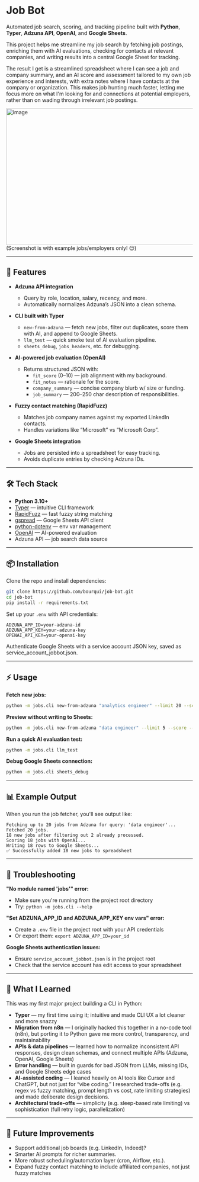 # Job Bot

Automated job search, scoring, and tracking pipeline built with **Python**, **Typer**, **Adzuna API**, **OpenAI**, and **Google Sheets**.

This project helps me streamline my job search by fetching job postings, enriching them with AI evaluations, checking for contacts at relevant companies, and writing results into a central Google Sheet for tracking.

The result I get is a streamlined spreadsheet where I can see a job and company summary, and an AI score and assessment tailored to my own job experience and interests, with extra notes where I have contacts at the company or organization. This makes job hunting much faster, letting me focus more on what I'm looking for and connections at potential employers, rather than on wading through irrelevant job postings.

<img width="1249" height="369" alt="image" src="https://github.com/user-attachments/assets/b1077d43-6aaa-493f-8ff9-b62885135988" />
(Screenshot is with example jobs/employers only! 😌)

---

## 🚀 Features

- **Adzuna API integration**
  - Query by role, location, salary, recency, and more.
  - Automatically normalizes Adzuna’s JSON into a clean schema.

- **CLI built with Typer**
  - `new-from-adzuna` — fetch new jobs, filter out duplicates, score them with AI, and append to Google Sheets.
  - `llm_test` — quick smoke test of AI evaluation pipeline.
  - `sheets_debug`, `jobs_headers`, etc. for debugging.

- **AI-powered job evaluation (OpenAI)**
  - Returns structured JSON with:
    - `fit_score` (0–10) — job alignment with my background.
    - `fit_notes` — rationale for the score.
    - `company_summary` — concise company blurb w/ size or funding.
    - `job_summary` — 200–250 char description of responsibilities.

- **Fuzzy contact matching (RapidFuzz)**
  - Matches job company names against my exported LinkedIn contacts.
  - Handles variations like “Microsoft” vs “Microsoft Corp”.

- **Google Sheets integration**
  - Jobs are persisted into a spreadsheet for easy tracking.
  - Avoids duplicate entries by checking Adzuna IDs.

---

## 🛠️ Tech Stack

- **Python 3.10+**
- [Typer](https://typer.tiangolo.com/) — intuitive CLI framework
- [RapidFuzz](https://maxbachmann.github.io/RapidFuzz/) — fast fuzzy string matching
- [gspread](https://github.com/burnash/gspread) — Google Sheets API client
- [python-dotenv](https://github.com/theskumar/python-dotenv) — env var management
- [OpenAI](https://pypi.org/project/openai/) — AI-powered evaluation
- Adzuna API — job search data source

---

## 📦 Installation

Clone the repo and install dependencies:

```bash
git clone https://github.com/bourqui/job-bot.git
cd job-bot
pip install -r requirements.txt
```

Set up your `.env` with API credentials:

```env
ADZUNA_APP_ID=your-adzuna-id
ADZUNA_APP_KEY=your-adzuna-key
OPENAI_API_KEY=your-openai-key
```

Authenticate Google Sheets with a service account JSON key, saved as service_account_jobbot.json.

---

## ⚡ Usage

**Fetch new jobs:**
```bash
python -m jobs.cli new-from-adzuna "analytics engineer" --limit 20 --score
```

**Preview without writing to Sheets:**
```bash
python -m jobs.cli new-from-adzuna "data engineer" --limit 5 --score --dry-run
```

**Run a quick AI evaluation test:**
```bash
python -m jobs.cli llm_test
```

**Debug Google Sheets connection:**
```bash
python -m jobs.cli sheets_debug
```

---

## 📊 Example Output

When you run the job fetcher, you'll see output like:

```
Fetching up to 20 jobs from Adzuna for query: 'data engineer'...
Fetched 20 jobs.
18 new jobs after filtering out 2 already processed.
Scoring 18 jobs with OpenAI...
Writing 18 rows to Google Sheets...
✅ Successfully added 18 new jobs to spreadsheet
```

---

## 🔧 Troubleshooting

**"No module named 'jobs'" error:**
- Make sure you're running from the project root directory
- Try: `python -m jobs.cli --help`

**"Set ADZUNA_APP_ID and ADZUNA_APP_KEY env vars" error:**
- Create a `.env` file in the project root with your API credentials
- Or export them: `export ADZUNA_APP_ID=your_id`

**Google Sheets authentication issues:**
- Ensure `service_account_jobbot.json` is in the project root
- Check that the service account has edit access to your spreadsheet

---

## 🧠 What I Learned

This was my first major project building a CLI in Python:

- **Typer** — my first time using it; intuitive and made CLI UX a lot cleaner and more snazzy
- **Migration from n8n** — I originally hacked this together in a no-code tool (n8n), but porting it to Python gave me more control, transparency, and maintainability
- **APIs & data pipelines** — learned how to normalize inconsistent API responses, design clean schemas, and connect multiple APIs (Adzuna, OpenAI, Google Sheets)
- **Error handling** — built in guards for bad JSON from LLMs, missing IDs, and Google Sheets edge cases
- **AI-assisted coding** — I leaned heavily on AI tools like Cursor and ChatGPT, but not just for “vibe coding.” I researched trade-offs (e.g. regex vs fuzzy matching, prompt length vs cost, rate limiting strategies) and made deliberate design decisions.
- **Architectural trade-offs** — simplicity (e.g. sleep-based rate limiting) vs sophistication (full retry logic, parallelization)

---

## 🔮 Future Improvements

- Support additional job boards (e.g. LinkedIn, Indeed)?
- Smarter AI prompts for richer summaries.
- More robust scheduling/automation layer (cron, Airflow, etc.).
- Expand fuzzy contact matching to include affiliated companies, not just fuzzy matches
